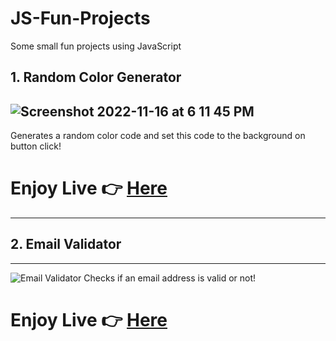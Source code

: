# JS-Fun-Projects
Some small fun projects using JavaScript

##  1. Random Color Generator
![Screenshot 2022-11-16 at 6 11 45 PM](https://user-images.githubusercontent.com/68804751/202177631-53d52c0d-73c4-4118-afbd-6f8641f876c3.png)
-----
Generates a random color code and set this code to the background on button click! 
# Enjoy Live 👉 [Here](https://ferdauspolok.github.io/JS-Fun-Projects/Random-Color-Generator/)
-----
##  2. Email Validator
-----
![Email Validator](https://user-images.githubusercontent.com/68804751/202177207-42c6ea0b-33c9-4b8c-bb13-b92794cfd2e9.png)
Checks if an email address is valid or not! 
# Enjoy Live 👉 [Here](https://ferdauspolok.github.io/JS-Fun-Projects/Email-Validator/)